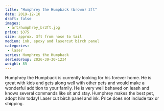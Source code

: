 ```yaml
---
title: "Humphrey the Humpback (brown) 3ft"
date: 2019-12-10
draft: false
images:
 - art/humphrey_br3ft.jpg
price: $375 
size: approx. 3ft from nose to tail
medium: ink, epoxy and lasercut birch panel
categories:
 - laser
series: Humphrey the Humpback
seriesGroup: 2020-30-30-1234
weight: 85
---
```


Humphrey the Humpback is currently looking for his forever home.
He is great with kids and gets along well with other pets and would make a wonderful addition to your family. He is very well behaved on leash and knows several commands like sit and stay. Humphrey makes the best pet, adopt him today!  Laser cut birch panel and ink. Price does not include tax or shipping.